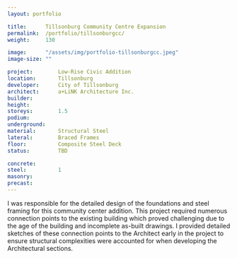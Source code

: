 ```yaml
---
layout: portfolio

title:      Tillsonburg Community Centre Expansion
permalink:  /portfolio/tillsonburgcc/
weight:     130

image:      "/assets/img/portfolio-tillsonburgcc.jpeg"
image-size: ""

project:        Low-Rise Civic Addition
location:       Tillsonburg
developer:      City of Tillsonburg
architect:      a+LiNK Architecture Inc.
builder:        
height:         
storeys:        1.5
podium:         
underground:    
material:       Structural Steel
lateral:        Braced Frames
floor:          Composite Steel Deck
status:         TBD

concrete:       
steel:          1
masonry:        
precast:        
---
```


<div id="content">
    <p>I was responsible for the detailed design of the foundations and steel framing for this community center addition. This project required numerous connection points to the existing building which proved challenging due to the age of the building and incomplete as-built drawings. I provided detailed sketches of these connection points to the Architect early in the project to ensure structural complexities were accounted for when developing the Architectural sections.</p>
</div>